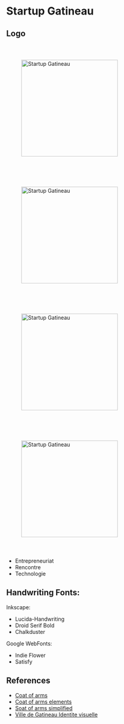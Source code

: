 # Startup Gatineau

## Logo

<img src="https://raw.github.com/daneroo/StartupGatineau-logo/master/blason2.png"  width="256" alt="Startup Gatineau" style="margin:20px; padding:20px; align:left">
&nbsp;&nbsp;&nbsp;
<img src="https://raw.github.com/daneroo/StartupGatineau-logo/master/blason1.png"  width="256" alt="Startup Gatineau" style="margin:20px; padding:20px; align:right">
<br>
<img src="https://raw.github.com/daneroo/StartupGatineau-logo/master/ebauche2.png"  width="256" alt="Startup Gatineau" style="margin:20px; padding:20px; align:left">
&nbsp;&nbsp;&nbsp;
<img src="https://raw.github.com/daneroo/StartupGatineau-logo/master/ebauche1.png"  width="256" alt="Startup Gatineau" style="margin:20px; padding:20px; align:right">
<br>

* Entrepreneuriat
* Rencontre
* Technologie

## Handwriting Fonts: 

Inkscape:

* Lucida-Handwriting
* Droid Serif Bold
* Chalkduster

Google WebFonts:

* Indie Flower
* Satisfy

## References

* [Coat of arms](http://commons.wikimedia.org/wiki/Category:SVG_coats_of_arms)
* [Coat of arms elements](http://commons.wikimedia.org/wiki/Category:SVG_coat_of_arms_elements)
* [Soat of arms simplified](http://commons.wikimedia.org/wiki/Category:SVG_simplified_Coats_of_Arms)
* [Ville de Gatineau Identite visuelle](http://www.gatineau.ca/docs/la_ville/identite_visuelle/guide_normes_graphiques.pdf)